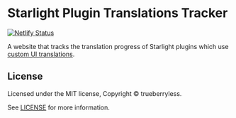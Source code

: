 # Starlight Plugin Translations Tracker

[![Netlify Status](https://api.netlify.com/api/v1/badges/7fd855b3-3f38-42a1-9df5-e7e7eca9d7c8/deploy-status)](https://app.netlify.com/projects/starlight-plugin-translations/deploys)

A website that tracks the translation progress of Starlight plugins which use [custom UI translations](https://hideoo.dev/notes/starlight-plugin-use-custom-translation-strings).

## License

Licensed under the MIT license, Copyright © trueberryless.

See [LICENSE](/LICENSE) for more information.
